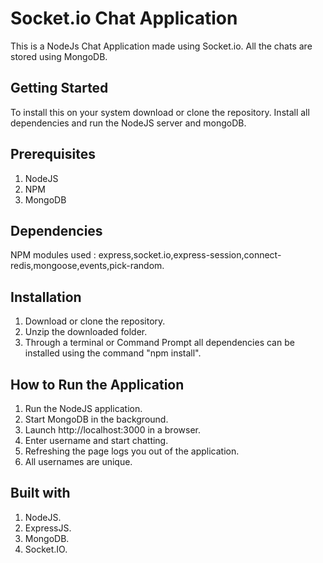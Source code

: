 # Socket.io Chat Application
This is a NodeJs Chat Application made using Socket.io. All the chats are stored using MongoDB.

## Getting Started

To install this on your system download or clone the repository. Install all dependencies and run the NodeJS server and mongoDB.

## Prerequisites

1. NodeJS
2. NPM
3. MongoDB

## Dependencies

NPM modules used : express,socket.io,express-session,connect-redis,mongoose,events,pick-random.

## Installation

1. Download or clone the repository.
2. Unzip the downloaded folder.
3. Through a terminal or Command Prompt all dependencies can be installed using the command "npm install".

## How to Run the Application

1. Run the NodeJS application.
2. Start MongoDB in the background.
3. Launch http://localhost:3000 in a browser.
4. Enter username and start chatting.
5. Refreshing the page logs you out of the application.
6. All usernames are unique.

## Built with

1. NodeJS.
2. ExpressJS.
3. MongoDB.
4. Socket.IO.

